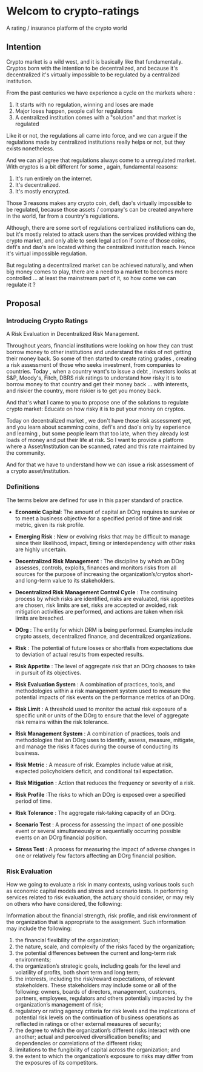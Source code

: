# Welcom to crypto-ratings
A rating / insurance platform of the crypto world

## Intention

Crypto market is a wild west, and it is basically like that fundamentally. Cryptos born with the intention to be decentralized, and because it's decentralized it's virtually impossible to be regulated by a centralized institution.

From the past centuries we have experience a cycle on the markets where :

1. It starts with no regulation, winning and loses are made
2. Major loses happen, people call for regulations
3. A centralized institution comes with a "solution" and that market is regulated


Like it or not, the regulations all came into force, and we can argue if the regulations made by centralized institutions really helps or not, but they exists nonetheless.

And we can all agree that regulations always come to a unregulated market. With cryptos is a bit different for some , again, fundamental reasons:

1. It's run entirely on the internet.
2. It's decentralized.
3. It's mostly encrypted.

Those 3 reasons makes any crypto coin, defi, dao's virtually impossible to be regulated, because those assets / company's can be created anywhere in the world, far from a country's regulations.

Although, there are some sort of regulations centralized institutions can do, but it's mostly related to attack users than the services provided withing the crypto market, and only able to seek legal action if some of those coins, defi's and dao's are located withing the centralized institution reach. Hence it's virtual impossible regulation.

But regulating a decentralized market can be achieved naturally, and when big money comes to play, there are a need to a market to becomes more controlled ... at least the mainstream part of it, so how come we can regulate it ?

## Proposal

### Introducing Crypto Ratings

A Risk Evaluation in Decentralized Risk Management.

Throughout years, financial institutions were looking on how they can trust borrow money to other institutions and understand the risks of not getting their money back. So some of then started to create rating grades , creating a risk assessment of those who seeks investment, from companies to countries. Today , when a country want's to issue a debt , investors looks at S&P, Moody's, Fitch, DBRS risk ratings to understand how risky it is to borrow money to that country and get their money back ... with interests, and riskier the country, more riskier is to get you money back.

And that's what I came to you to propose one of the solutions to regulate crypto market: Educate on how risky it is to put your money on cryptos.

Today on decentralized market , we don't have those risk assessment yet, and you learn about scamming coins, defi's and dao's only by experience and learning , but some people learn that too late, when they already lost loads of money and put their life at risk. So I want to provide a platform where a Asset/Institution can be scanned, rated and this rate maintained by the community.

And for that we have to understand how we can issue a risk assessment of a crypto asset/institution.

### Definitions

The terms below are defined for use in this paper standard of practice.

- **Economic Capital**: The amount of capital an DOrg requires to survive or to meet
a business objective for a specified period of time and risk metric, given its risk profile.

- **Emerging Risk** : New or evolving risks that may be difficult to manage since their
likelihood, impact, timing or interdependency with other risks are highly uncertain.

- **Decentralized Risk Management** : The discipline by which an DOrg assesses, controls, exploits, finances and monitors risks from all sources for the purpose
of increasing the organization’s/cryptos short- and long-term value to its stakeholders.

- **Decentralized Risk Management Control Cycle** : The continuing process by which risks are
identified, risks are evaluated, risk appetites are chosen, risk limits are set, risks are
accepted or avoided, risk mitigation activities are performed, and actions are taken when
risk limits are breached.

- **DOrg** : The entity for which DRM is being performed. Examples include crypto assets, decentralized finance, and decentralized organizations.

- **Risk** : The potential of future losses or shortfalls from expectations due to deviation of
actual results from expected results.

- **Risk Appetite** : The level of aggregate risk that an DOrg chooses to take in pursuit
of its objectives.

- **Risk Evaluation System** : A combination of practices, tools, and methodologies within a
risk management system used to measure the potential impacts of risk events on the
performance metrics of an DOrg.

- **Risk Limit** : A threshold used to monitor the actual risk exposure of a specific unit or
units of the DOrg to ensure that the level of aggregate risk remains within the risk
tolerance.

- **Risk Management System** : A combination of practices, tools and methodologies that an
DOrg uses to identify, assess, measure, mitigate, and manage the risks it faces
during the course of conducting its business.

- **Risk Metric** : A measure of risk. Examples include value at risk, expected policyholders
deficit, and conditional tail expectation.

- **Risk Mitigation** : Action that reduces the frequency or severity of a risk.

- **Risk Profile** :The risks to which an DOrg is exposed over a specified period of
time.

- **Risk Tolerance** : The aggregate risk-taking capacity of an DOrg.

- **Scenario Test** : A process for assessing the impact of one possible event or several
simultaneously or sequentially occurring possible events on an DOrg financial
position.

- **Stress Test** : A process for measuring the impact of adverse changes in one or relatively
few factors affecting an DOrg financial position.


### Risk Evaluation

How we going to evaluate a risk in many contexts, using various tools such as economic capital models and stress and scenario tests. In
performing services related to risk evaluation, the actuary should consider, or may rely on others who have considered, the following:

Information about the financial strength, risk profile, and risk environment of the
organization that is appropriate to the assignment. Such information may include
the following:

1. the financial flexibility of the organization;
2. the nature, scale, and complexity of the risks faced by the organization;
3. the potential differences between the current and long-term risk
environments;
4. the organization’s strategic goals, including goals for the level and
 volatility of profits, both short term and long term;
5. the interests, including the risk/reward expectations, of relevant
 stakeholders. These stakeholders may include some or all of the following:
 owners, boards of directors, management, customers, partners,
 employees, regulators and others potentially impacted by the
 organization’s management of risk;
6. regulatory or rating agency criteria for risk levels and the implications of
 potential risk levels on the continuation of business operations as reflected
 in ratings or other external measures of security;
7. the degree to which the organization’s different risks interact with one
 another; actual and perceived diversification benefits; and dependencies or
 correlations of the different risks;
8. limitations to the fungibility of capital across the organization; and
9. the extent to which the organization’s exposure to risks may differ from
 the exposures of its competitors.